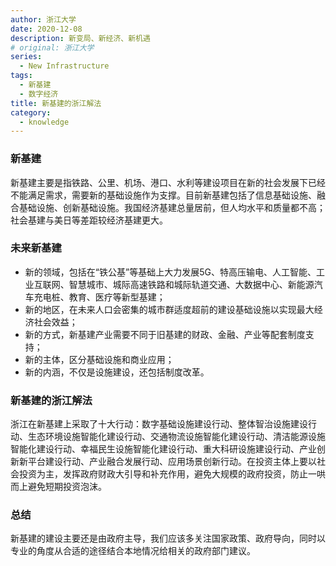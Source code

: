 ```yaml
---
author: 浙江大学
date: 2020-12-08
description: 新变局、新经济、新机遇
# original: 浙江大学
series:
  - New Infrastructure
tags:
  - 新基建
  - 数字经济
title: 新基建的浙江解法
category:
  - knowledge
---
```


### 新基建

新基建主要是指铁路、公里、机场、港口、水利等建设项目在新的社会发展下已经不能满足需求，需要新的基础设施作为支撑。目前新基建包括了信息基础设施、融合基础设施、创新基础设施。我国经济基建总量居前，但人均水平和质量都不高；社会基建与美日等差距较经济基建更大。

### 未来新基建

- 新的领域，包括在“铁公基”等基础上大力发展5G、特高压输电、人工智能、工业互联网、智慧城市、城际高速铁路和城际轨道交通、大数据中心、新能源汽车充电桩、教育、医疗等新型基建；
- 新的地区，在未来人口会密集的城市群适度超前的建设基础设施以实现最大经济社会效益；
- 新的方式，新基建产业需要不同于旧基建的财政、金融、产业等配套制度支持；
- 新的主体，区分基础设施和商业应用；
- 新的内涵，不仅是设施建设，还包括制度改革。

### 新基建的浙江解法

浙江在新基建上采取了十大行动：数字基础设施建设行动、整体智治设施建设行动、生态环境设施智能化建设行动、交通物流设施智能化建设行动、清洁能源设施智能化建设行动、幸福民生设施智能化建设行动、重大科研设施建设行动、产业创新新平台建设行动、产业融合发展行动、应用场景创新行动。在投资主体上要以社会投资为主，发挥政府财政大引导和补充作用，避免大规模的政府投资，防止一哄而上避免短期投资泡沫。

### 总结

新基建的建设主要还是由政府主导，我们应该多关注国家政策、政府导向，同时以专业的角度从合适的途径结合本地情况给相关的政府部门建议。 
